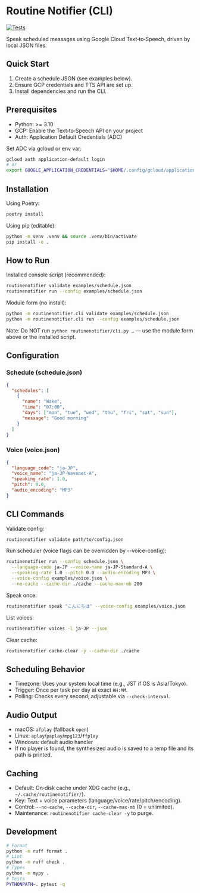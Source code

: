 # Routine Notifier (CLI)

[![Tests](https://github.com/masatoi/routinenotifier/actions/workflows/tests.yml/badge.svg)](https://github.com/OWNER/REPO/actions/workflows/tests.yml)

Speak scheduled messages using Google Cloud Text‑to‑Speech, driven by local JSON files.

## Quick Start
1) Create a schedule JSON (see examples below).
2) Ensure GCP credentials and TTS API are set up.
3) Install dependencies and run the CLI.

## Prerequisites
- Python: >= 3.10
- GCP: Enable the Text‑to‑Speech API on your project
- Auth: Application Default Credentials (ADC)

Set ADC via gcloud or env var:

```bash
gcloud auth application-default login
# or
export GOOGLE_APPLICATION_CREDENTIALS="$HOME/.config/gcloud/application_default_credentials.json"
```

## Installation

Using Poetry:

```bash
poetry install
```

Using pip (editable):

```bash
python -m venv .venv && source .venv/bin/activate
pip install -e .
```

## How to Run

Installed console script (recommended):

```bash
routinenotifier validate examples/schedule.json
routinenotifier run --config examples/schedule.json
```

Module form (no install):

```bash
python -m routinenotifier.cli validate examples/schedule.json
python -m routinenotifier.cli run --config examples/schedule.json
```

Note: Do NOT run `python routinenotifier/cli.py …` — use the module form above or the installed script.

## Configuration

### Schedule (schedule.json)
```json
{
  "schedules": [
    {
      "name": "Wake",
      "time": "07:00",
      "days": ["mon", "tue", "wed", "thu", "fri", "sat", "sun"],
      "message": "Good morning"
    }
  ]
}
```

### Voice (voice.json)
```json
{
  "language_code": "ja-JP",
  "voice_name": "ja-JP-Wavenet-A",
  "speaking_rate": 1.0,
  "pitch": 0.0,
  "audio_encoding": "MP3"
}
```

## CLI Commands

Validate config:

```bash
routinenotifier validate path/to/config.json
```

Run scheduler (voice flags can be overridden by --voice-config):

```bash
routinenotifier run --config schedule.json \
  --language-code ja-JP --voice-name ja-JP-Standard-A \
  --speaking-rate 1.0 --pitch 0.0 --audio-encoding MP3 \
  --voice-config examples/voice.json \
  --no-cache --cache-dir ./cache --cache-max-mb 200
```

Speak once:

```bash
routinenotifier speak "こんにちは" --voice-config examples/voice.json
```

List voices:

```bash
routinenotifier voices -l ja-JP --json
```

Clear cache:

```bash
routinenotifier cache-clear -y --cache-dir ./cache
```

## Scheduling Behavior
- Timezone: Uses your system local time (e.g., JST if OS is Asia/Tokyo).
- Trigger: Once per task per day at exact `HH:MM`.
- Polling: Checks every second; adjustable via `--check-interval`.

## Audio Output
- macOS: `afplay` (fallback `open`)
- Linux: `aplay`/`paplay`/`mpg123`/`ffplay`
- Windows: default audio handler
- If no player is found, the synthesized audio is saved to a temp file and its path is printed.

## Caching
- Default: On‑disk cache under XDG cache (e.g., `~/.cache/routinenotifier/`).
- Key: Text + voice parameters (language/voice/rate/pitch/encoding).
- Control: `--no-cache`, `--cache-dir`, `--cache-max-mb` (0 = unlimited).
- Maintenance: `routinenotifier cache-clear -y` to purge.

## Development
```bash
# Format
python -m ruff format .
# Lint
python -m ruff check .
# Types
python -m mypy .
# Tests
PYTHONPATH=. pytest -q
```
